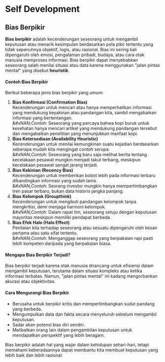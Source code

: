 # Self Development

## Bias Berpikir

**Bias berpikir** adalah kecenderungan seseorang untuk mengambil keputusan atau menarik kesimpulan berdasarkan pola pikir tertentu yang tidak sepenuhnya objektif, logis, atau rasional. Bias ini sering kali dipengaruhi oleh emosi, pengalaman pribadi, budaya, atau cara otak manusia memproses informasi. Bias berpikir dapat menyebabkan seseorang salah menilai situasi atau data karena menggunakan "jalan pintas mental" yang disebut **heuristik**.

#### Contoh Bias Berpikir

Berikut beberapa jenis bias berpikir yang umum:

1. **Bias Konfirmasi (Confirmation Bias)**\
   Kecenderungan untuk mencari atau hanya memperhatikan informasi yang mendukung keyakinan atau pandangan kita, sambil mengabaikan informasi yang bertentangan.\
   &#xNAN;_&#x43;ontoh_: Seseorang yang percaya bahwa kopi buruk untuk kesehatan hanya mencari artikel yang mendukung pandangan tersebut dan mengabaikan penelitian yang menunjukkan manfaat kopi.
2. **Bias Ketersediaan (Availability Heuristic)**\
   Kecenderungan untuk menilai kemungkinan suatu kejadian berdasarkan seberapa mudah kita mengingat contoh serupa.\
   &#xNAN;_&#x43;ontoh_: Seseorang yang baru saja melihat berita tentang kecelakaan pesawat mungkin menjadi takut terbang, meskipun kecelakaan pesawat sangat jarang terjadi.
3. **Bias Kekinian (Recency Bias)**\
   Kecenderungan untuk memberikan bobot lebih pada informasi terbaru dibandingkan informasi yang sudah lama.\
   &#xNAN;_&#x43;ontoh_: Seorang investor mungkin hanya mempertimbangkan tren pasar terbaru, bukan data historis jangka panjang.
4. **Bias Kelompok (Groupthink)**\
   Kecenderungan untuk mengikuti pandangan kelompok tanpa mengkritisi, demi menjaga harmoni kelompok.\
   &#xNAN;_&#x43;ontoh_: Dalam rapat tim, seseorang setuju dengan keputusan mayoritas meskipun memiliki pendapat berbeda.
5. **Bias Efek Halo (Halo Effect)**\
   Penilaian kita terhadap seseorang atau sesuatu dipengaruhi oleh kesan pertama atau satu sifat tertentu.\
   &#xNAN;_&#x43;ontoh_: Menganggap seseorang yang berpakaian rapi pasti lebih kompeten daripada yang berpakaian biasa.

#### Mengapa Bias Berpikir Terjadi?

Bias berpikir terjadi karena otak manusia dirancang untuk efisiensi dalam mengambil keputusan, terutama dalam situasi kompleks atau ketika informasi terbatas. Namun, "jalan pintas mental" ini kadang mengorbankan akurasi atau objektivitas.

#### Cara Mengurangi Bias Berpikir

* Berusaha untuk berpikir kritis dan mempertimbangkan sudut pandang yang berbeda.
* Mengumpulkan data dan fakta secara menyeluruh sebelum mengambil keputusan.
* Sadar akan potensi bias diri sendiri.
* Melibatkan orang lain dalam pengambilan keputusan untuk mendapatkan perspektif yang lebih beragam.

Bias berpikir adalah hal yang wajar dalam kehidupan sehari-hari, tetapi memahami keberadaannya dapat membantu kita membuat keputusan yang lebih baik dan lebih rasional.

